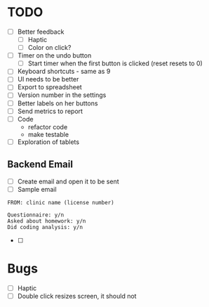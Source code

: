 # TODO
- [ ] Better feedback
  - [ ] Haptic
  - [ ] Color on click?
- [ ] Timer on the undo button
  - [ ] Start timer when the first button is clicked (reset resets to 0)
- [ ] Keyboard shortcuts - same as 9
- [ ] UI needs to be better
- [ ] Export to spreadsheet
- [ ] Version number in the settings
- [ ] Better labels on her buttons
- [ ] Send metrics to report
- [ ] Code
  - refactor code
  - make testable
- [ ] Exploration of tablets

## Backend Email
- [ ] Create email and open it to be sent
- [ ] Sample email
```
FROM: clinic name (license number)

Questionnaire: y/n
Asked about homework: y/n 
Did coding analysis: y/n
```
- [ ]

# Bugs
- [ ] Haptic
- [ ] Double click resizes screen, it should not 